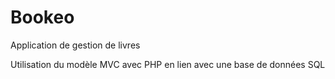 # Bookeo

Application de gestion de livres 

Utilisation du modèle MVC avec PHP en lien avec une base de données SQL